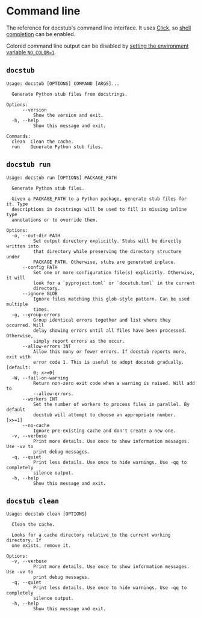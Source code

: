 # Command line

The reference for docstub's command line interface.
It uses [Click](https://click.palletsprojects.com/en/stable/), so [shell completion](https://click.palletsprojects.com/en/stable/shell-completion/) can be enabled.

Colored command line output can be disabled by [setting the environment variable `NO_COLOR=1`](https://no-color.org).


## `docstub`

<!--- The following block is checked by the test suite --->
<!--- begin cli-docstub --->

```none
Usage: docstub [OPTIONS] COMMAND [ARGS]...

  Generate Python stub files from docstrings.

Options:
      --version
          Show the version and exit.
  -h, --help
          Show this message and exit.

Commands:
  clean  Clean the cache.
  run    Generate Python stub files.
```

<!--- end cli-docstub --->


## `docstub run`

<!--- The following block is checked by the test suite --->
<!--- begin cli-docstub-run --->

```none
Usage: docstub run [OPTIONS] PACKAGE_PATH

  Generate Python stub files.

  Given a PACKAGE_PATH to a Python package, generate stub files for it. Type
  descriptions in docstrings will be used to fill in missing inline type
  annotations or to override them.

Options:
  -o, --out-dir PATH
          Set output directory explicitly. Stubs will be directly written into
          that directory while preserving the directory structure under
          PACKAGE_PATH. Otherwise, stubs are generated inplace.
      --config PATH
          Set one or more configuration file(s) explicitly. Otherwise, it will
          look for a `pyproject.toml` or `docstub.toml` in the current
          directory.
      --ignore GLOB
          Ignore files matching this glob-style pattern. Can be used multiple
          times.
  -g, --group-errors
          Group identical errors together and list where they occurred. Will
          delay showing errors until all files have been processed. Otherwise,
          simply report errors as the occur.
      --allow-errors INT
          Allow this many or fewer errors. If docstub reports more, exit with
          error code 1. This is useful to adopt docstub gradually.   [default:
          0; x>=0]
  -W, --fail-on-warning
          Return non-zero exit code when a warning is raised. Will add to
          --allow-errors.
      --workers INT
          Set the number of workers to process files in parallel. By default
          docstub will attempt to choose an appropriate number.  [x>=1]
      --no-cache
          Ignore pre-existing cache and don't create a new one.
  -v, --verbose
          Print more details. Use once to show information messages. Use -vv to
          print debug messages.
  -q, --quiet
          Print less details. Use once to hide warnings. Use -qq to completely
          silence output.
  -h, --help
          Show this message and exit.
```

<!--- end cli-docstub-run --->


## `docstub clean`

<!--- The following block is checked by the test suite --->
<!--- begin cli-docstub-clean --->

```none
Usage: docstub clean [OPTIONS]

  Clean the cache.

  Looks for a cache directory relative to the current working directory. If
  one exists, remove it.

Options:
  -v, --verbose
          Print more details. Use once to show information messages. Use -vv to
          print debug messages.
  -q, --quiet
          Print less details. Use once to hide warnings. Use -qq to completely
          silence output.
  -h, --help
          Show this message and exit.
```

<!--- end cli-docstub-clean --->
